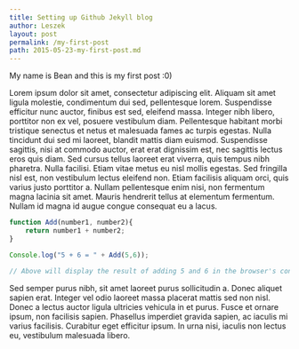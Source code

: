```yaml
---
title: Setting up Github Jekyll blog
author: Leszek
layout: post
permalink: /my-first-post
path: 2015-05-23-my-first-post.md
---
```


My name is Bean and this is my first post :0)

Lorem ipsum dolor sit amet, consectetur adipiscing elit. Aliquam sit amet ligula molestie, condimentum dui sed, pellentesque lorem. Suspendisse efficitur nunc auctor, finibus est sed, eleifend massa. Integer nibh libero, porttitor non ex vel, posuere vestibulum diam. Pellentesque habitant morbi tristique senectus et netus et malesuada fames ac turpis egestas. Nulla tincidunt dui sed mi laoreet, blandit mattis diam euismod. Suspendisse sagittis, nisi at commodo auctor, erat erat dignissim est, nec sagittis lectus eros quis diam. Sed cursus tellus laoreet erat viverra, quis tempus nibh pharetra. Nulla facilisi. Etiam vitae metus eu nisl mollis egestas. Sed fringilla nisl est, non vestibulum lectus eleifend non. Etiam facilisis aliquam orci, quis varius justo porttitor a. Nullam pellentesque enim nisi, non fermentum magna lacinia sit amet. Mauris hendrerit tellus at elementum fermentum. Nullam id magna id augue congue consequat eu a lacus.

```javascript
function Add(number1, number2){
	return number1 + number2;
}

Console.log("5 + 6 = " + Add(5,6));

// Above will display the result of adding 5 and 6 in the browser's console
```

Sed semper purus nibh, sit amet laoreet purus sollicitudin a. Donec aliquet sapien erat. Integer vel odio laoreet massa placerat mattis sed non nisl. Donec a lectus auctor ligula ultricies vehicula in et purus. Fusce et ornare ipsum, non facilisis sapien. Phasellus imperdiet gravida sapien, ac iaculis mi varius facilisis. Curabitur eget efficitur ipsum. In urna nisi, iaculis non lectus eu, vestibulum malesuada libero.